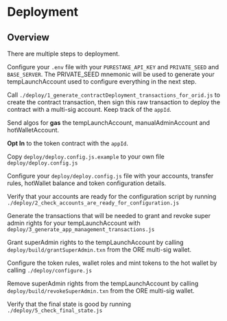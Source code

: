 # Deployment

## Overview

There are multiple steps to deployment.

Configure your `.env` file with your `PURESTAKE_API_KEY` and `PRIVATE_SEED` and `BASE_SERVER`. The PRIVATE_SEED mnemonic will be used to generate your tempLaunchAccount used to configure everything in the next step.

Call `./deploy/1_generate_contractDeployment_transactions_for_orid.js` to create the contract transaction, then sign this raw transaction to deploy the contract with a multi-sig account. Keep track of the `appId`.

Send algos for **gas** the tempLaunchAccount, manualAdminAccount and hotWalletAccount.

**Opt In** to the token contract with the `appId`.

Copy `deploy/deploy.config.js.example` to your own file `deploy/deploy.config.js` 

Configure your `deploy/deploy.config.js` file with your accounts, transfer rules, hotWallet balance and token configuration details. 

Verify that your accounts are ready for the configuration script by running `./deploy/2_check_accounts_are_ready_for_configuration.js`

Generate the transactions that will be needed to grant and revoke super admin rights for your tempLaunchAccount with `deploy/3_generate_app_management_transactions.js`

Grant superAdmin rights to the tempLaunchAccount by calling `deploy/build/grantSuperAdmin.txn` from the ORE multi-sig wallet.

Configure the token rules, wallet roles and mint tokens to the hot wallet by calling `./deploy/configure.js`

Remove superAdmin rights from the tempLaunchAccount by calling `deploy/build/revokeSuperAdmin.txn` from the ORE multi-sig wallet.

Verify that the final state is good by running `./deploy/5_check_final_state.js`